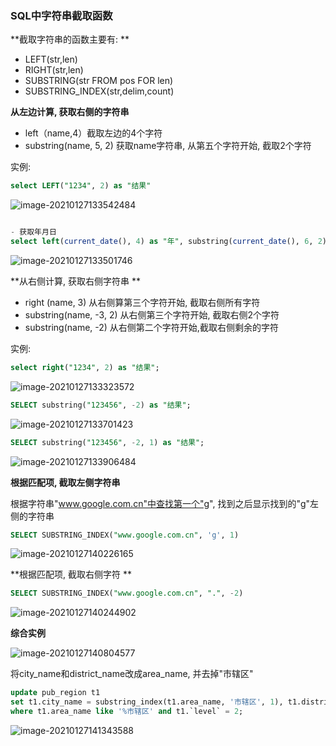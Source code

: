### SQL中字符串截取函数

**截取字符串的函数主要有: **

-   LEFT(str,len)
-   RIGHT(str,len)
-   SUBSTRING(str FROM pos FOR len)
-   SUBSTRING_INDEX(str,delim,count)



**从左边计算, 获取右侧的字符串**

- left（name,4）截取左边的4个字符
- substring(name, 5, 2) 获取name字符串, 从第五个字符开始, 截取2个字符

实例:

```sql
select LEFT("1234", 2) as "结果"
```

![image-20210127133542484](../../githubpages_on_everydayimgs/image-20210127133542484.png)

```sql

- 获取年月日
select left(current_date(), 4) as "年", substring(current_date(), 6, 2) as "月", substring(CURRENT_DATE(), 9, 2) as "日";
```

![image-20210127133501746](../../githubpages_on_everydayimgs/image-20210127133501746.png)



**从右侧计算, 获取右侧字符串 **

- right (name, 3) 从右侧算第三个字符开始, 截取右侧所有字符
- substring(name, -3, 2) 从右侧第三个字符开始, 截取右侧2个字符
- substring(name, -2) 从右侧第二个字符开始,截取右侧剩余的字符

实例:

```sql
select right("1234", 2) as "结果";
```

![image-20210127133323572](../../githubpages_on_everydayimgs/image-20210127133323572.png)

```sql
SELECT substring("123456", -2) as "结果";
```

![image-20210127133701423](../../githubpages_on_everydayimgs/image-20210127133701423.png)

```sql
SELECT substring("123456", -2, 1) as "结果";
```

![image-20210127133906484](../../githubpages_on_everydayimgs/image-20210127133906484.png)



**根据匹配项, 截取左侧字符串**

根据字符串"www.google.com.cn"中查找第一个"g", 找到之后显示找到的"g"左侧的字符串

```sql
SELECT SUBSTRING_INDEX("www.google.com.cn", 'g', 1)
```

![image-20210127140226165](../../githubpages_on_everydayimgs/image-20210127140226165.png)

**根据匹配项, 截取右侧字符 **

```sql
SELECT SUBSTRING_INDEX("www.google.com.cn", ".", -2)
```

![image-20210127140244902](../../githubpages_on_everydayimgs/image-20210127140244902.png)

**综合实例**

![image-20210127140804577](../../githubpages_on_everydayimgs/image-20210127140804577.png)

将city_name和district_name改成area_name, 并去掉"市辖区"

```sql
update pub_region t1
set t1.city_name = substring_index(t1.area_name, '市辖区', 1), t1.district_name = substring_index(t1.area_name, '市辖区', 1)
where t1.area_name like '%市辖区' and t1.`level` = 2;
```





![image-20210127141343588](../../githubpages_on_everydayimgs/image-20210127141343588.png)